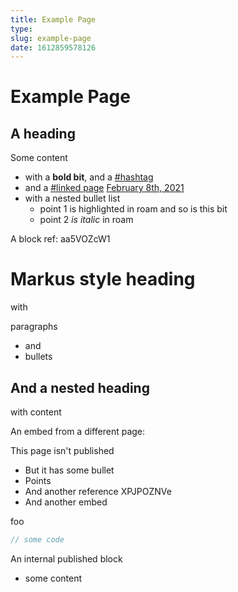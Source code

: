 ```yaml
---
title: Example Page
type: 
slug: example-page
date: 1612859578126
---
```


# Example Page


## A heading 



Some content
* with a **bold bit**, and a <span class="roam-tag">[#hashtag](hashtag) </span> 
* and a <span class="roam-tag">[#linked page](linked-page)</span> <span class="roam-page">[February 8th, 2021](february-8th-2021)</span>
* with a nested bullet list
    - point 1 <span class="roam-highlighted">is highlighted</span> in roam and <span class="roam-highlighted">so is this bit</span>
    - point 2 _is italic_ in roam



A block ref: <span class="roam-blockref">aa5VOZcW1</span>



# Markus style heading

with

paragraphs
* and
* bullets

## And a nested heading

with content



An embed from a different page:
 

<div class="roam-embed">


This page isn't published
* But it has some bullet
* Points
* And another reference <span class="roam-blockref">XPJPOZNVe</span>
* And another embed 

<div class="roam-embed">


foo

</div>

</div>





```javascript
// some code
```



An internal published block
* some content
